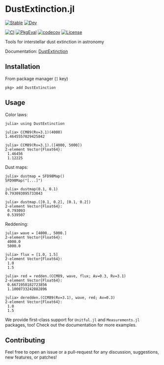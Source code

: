 # DustExtinction.jl

[![Stable](https://img.shields.io/badge/docs-stable-blue.svg)](https://juliaastro.org/DustExtinction/stable/)
[![Dev](https://img.shields.io/badge/docs-dev-blue.svg)](https://juliaastro.org/DustExtinction.jl/dev/)

[![CI](https://github.com/JuliaAstro/DustExtinction.jl/actions/workflows/ci.yml/badge.svg)](https://github.com/JuliaAstro/DustExtinction.jl/actions/workflows/ci.yml)
[![PkgEval](https://juliaci.github.io/NanosoldierReports/pkgeval_badges/D/DustExtinction.svg)](https://juliaci.github.io/NanosoldierReports/pkgeval_badges/report.html)
[![codecov](https://codecov.io/gh/juliaastro/DustExtinction.jl/graph/badge.svg?token=lOk3jmHlDF)](https://codecov.io/gh/juliaastro/DustExtinction.jl)
[![License](https://img.shields.io/badge/License-MIT-yellow.svg)](https://opensource.org/licenses/MIT)

Tools for interstellar dust extinction in astronomy

Documentation: [DustExtinction](https://JuliaAstro.github.io/DustExtinction.jl/stable)

## Installation

From package manager (`]` key)

```julia-repl
pkg> add DustExtinction
```

## Usage

Color laws:

```julia-repl
julia> using DustExtinction

julia> CCM89(Rv=3.1)(4000)
1.4645557029425842

julia> CCM89(Rv=3.1).([4000, 5000])
2-element Vector{Float64}:
 1.46456
 1.12225
```

Dust maps:

```julia-repl
julia> dustmap = SFD98Map()
SFD98Map("[...]")

julia> dustmap(0.1, 0.1)
0.793093095733043

julia> dustmap.([0.1, 0.2], [0.1, 0.2])
2-element Vector{Float64}:
 0.793093
 0.539507
```

Reddening:

```julia-repl
julia> wave = [4000., 5000.]
2-element Vector{Float64}:
 4000.0
 5000.0

julia> flux = [1.0, 1.5]
2-element Vector{Float64}:
 1.0
 1.5

julia> red = redden.(CCM89, wave, flux; Av=0.3, Rv=3.1)
2-element Vector{Float64}:
 0.6671958182723856
 1.1000733242882896

julia> deredden.(CCM89(Rv=3.1), wave, red; Av=0.3)
2-element Vector{Float64}:
 1.0
 1.5
```

We provide first-class support for `Unitful.jl` and `Measurements.jl` packages, too! Check out the documentation for more examples.

## Contributing

Feel free to open an issue or a pull-request for any discussion, suggestions, new features, or patches!
